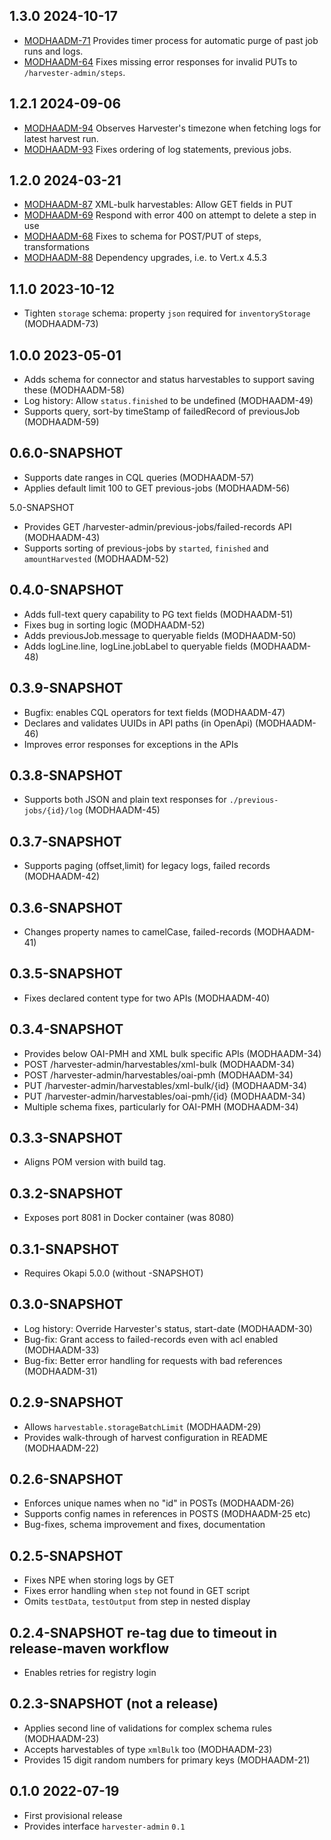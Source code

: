 ## 1.3.0 2024-10-17

* [MODHAADM-71](https://issues.folio.org/browse/MODHAADM-71) Provides timer process for automatic purge of past job runs and logs.
* [MODHAADM-64](https://issues.folio.org/browse/MODHAADM-64) Fixes missing error responses for invalid PUTs to `/harvester-admin/steps`. 

## 1.2.1 2024-09-06

* [MODHAADM-94](https://issues.folio.org/browse/MODHAADM-94) Observes Harvester's timezone when fetching logs for latest harvest run.
* [MODHAADM-93](https://issues.folio.org/browse/MODHAADM-93) Fixes ordering of log statements, previous jobs.

## 1.2.0 2024-03-21

* [MODHAADM-87](https://issues.folio.org/browse/MODHAADM-87) XML-bulk harvestables: Allow GET fields in PUT 
* [MODHAADM-69](https://issues.folio.org/browse/MODHAADM-69) Respond with error 400 on attempt to delete a step in use
* [MODHAADM-68](https://issues.folio.org/browse/MODHAADM-68) Fixes to schema for POST/PUT of steps, transformations 
* [MODHAADM-88](https://issues.folio.org/browse/MODHAADM-88) Dependency upgrades, i.e. to Vert.x 4.5.3


## 1.1.0 2023-10-12

* Tighten `storage` schema: property `json` required for `inventoryStorage` (MODHAADM-73) 

## 1.0.0 2023-05-01

* Adds schema for connector and status harvestables to support saving these (MODHAADM-58)
* Log history: Allow `status.finished` to be undefined (MODHAADM-49)
* Supports query, sort-by timeStamp of failedRecord of previousJob (MODHAADM-59)

## 0.6.0-SNAPSHOT

* Supports date ranges in CQL queries (MODHAADM-57)
* Applies default limit 100 to GET previous-jobs (MODHAADM-56)

5.0-SNAPSHOT

* Provides GET /harvester-admin/previous-jobs/failed-records API (MODHAADM-43)
* Supports sorting of previous-jobs by `started`, `finished` and `amountHarvested` (MODHAADM-52)

## 0.4.0-SNAPSHOT

* Adds full-text query capability to PG text fields (MODHAADM-51)
* Fixes bug in sorting logic (MODHAADM-52)
* Adds previousJob.message to queryable fields (MODHAADM-50)
* Adds logLine.line, logLine.jobLabel to queryable fields (MODHAADM-48) 

## 0.3.9-SNAPSHOT

* Bugfix: enables CQL operators for text fields (MODHAADM-47)
* Declares and validates UUIDs in API paths (in OpenApi)  (MODHAADM-46)
* Improves error responses for exceptions in the APIs 

## 0.3.8-SNAPSHOT

* Supports both JSON and plain text responses for `./previous-jobs/{id}/log` (MODHAADM-45)

## 0.3.7-SNAPSHOT

* Supports paging (offset,limit) for legacy logs, failed records (MODHAADM-42)

## 0.3.6-SNAPSHOT

* Changes property names to camelCase, failed-records (MODHAADM-41)

## 0.3.5-SNAPSHOT

* Fixes declared content type for two APIs (MODHAADM-40)

## 0.3.4-SNAPSHOT

* Provides below OAI-PMH and XML bulk specific APIs (MODHAADM-34)
* POST /harvester-admin/harvestables/xml-bulk (MODHAADM-34)
* POST /harvester-admin/harvestables/oai-pmh (MODHAADM-34)
* PUT /harvester-admin/harvestables/xml-bulk/{id} (MODHAADM-34)
* PUT /harvester-admin/harvestables/oai-pmh/{id} (MODHAADM-34)
* Multiple schema fixes, particularly for OAI-PMH (MODHAADM-34)

## 0.3.3-SNAPSHOT

* Aligns POM version with build tag.

## 0.3.2-SNAPSHOT

* Exposes port 8081 in Docker container (was 8080)

## 0.3.1-SNAPSHOT

* Requires Okapi 5.0.0 (without -SNAPSHOT)

## 0.3.0-SNAPSHOT

* Log history: Override Harvester's status, start-date (MODHAADM-30)
* Bug-fix: Grant access to failed-records even with acl enabled (MODHAADM-33)
* Bug-fix: Better error handling for requests with bad references (MODHAADM-31)

## 0.2.9-SNAPSHOT

* Allows `harvestable.storageBatchLimit` (MODHAADM-29)
* Provides walk-through of harvest configuration in README (MODHAADM-22)

## 0.2.6-SNAPSHOT

* Enforces unique names when no "id" in POSTs (MODHAADM-26)
* Supports config names in references in POSTS (MODHAADM-25 etc)
* Bug-fixes, schema improvement and fixes, documentation

## 0.2.5-SNAPSHOT

* Fixes NPE when storing logs by GET
* Fixes error handling when `step` not found in GET script
* Omits `testData`, `testOutput` from step in nested display 

## 0.2.4-SNAPSHOT re-tag due to timeout in release-maven workflow

* Enables retries for registry login

## 0.2.3-SNAPSHOT (not a release)

* Applies second line of validations for complex schema rules (MODHAADM-23)
* Accepts harvestables of type `xmlBulk` too (MODHAADM-23)
* Provides 15 digit random numbers for primary keys (MODHAADM-21)

## 0.1.0 2022-07-19

* First provisional release
* Provides interface `harvester-admin` `0.1`

